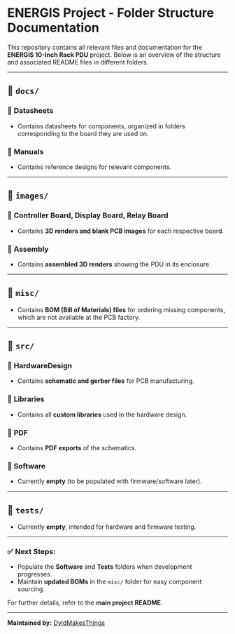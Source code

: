 # ENERGIS Project - Folder Structure Documentation

This repository contains all relevant files and documentation for the **ENERGIS 10-Inch Rack PDU** project. Below is an overview of the structure and associated README files in different folders.

---

## 📂 `docs/`
### 📁 **Datasheets**
- Contains datasheets for components, organized in folders corresponding to the board they are used on.

### 📁 **Manuals**
- Contains reference designs for relevant components.

---

## 📂 `images/`
### 📁 **Controller Board, Display Board, Relay Board**
- Contains **3D renders and blank PCB images** for each respective board.

### 📁 **Assembly**
- Contains **assembled 3D renders** showing the PDU in its enclosure.

---

## 📂 `misc/`
- Contains **BOM (Bill of Materials) files** for ordering missing components, which are not available at the PCB factory.

---

## 📂 `src/`
### 📁 **HardwareDesign**
- Contains **schematic and gerber files** for PCB manufacturing.

### 📁 **Libraries**
- Contains all **custom libraries** used in the hardware design.

### 📁 **PDF**
- Contains **PDF exports** of the schematics.

### 📁 **Software**
- Currently **empty** (to be populated with firmware/software later).

---

## 📂 `tests/`
- Currently **empty**, intended for hardware and firmware testing.

---

### ✅ **Next Steps:**
- Populate the **Software** and **Tests** folders when development progresses.
- Maintain **updated BOMs** in the `misc/` folder for easy component sourcing.

For further details, refer to the **main project README**.

---

**Maintained by:** [DvidMakesThings](https://github.com/DvidMakesThings)

